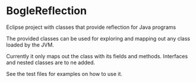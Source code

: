 # BogleReflection
Eclipse project with classes that provide reflection for Java programs

The provided classes can be used for exploring and mapping out any class loaded by the JVM. 

Currently it only maps out the class with its fields and methods. Interfaces and nested classes are to ne added. 

See the test files for examples on how to use it. 
